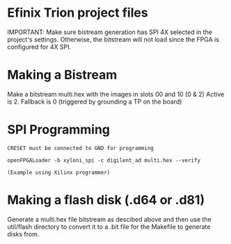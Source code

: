 # Efinix Trion project files

IMPORTANT: Make sure bistream generation has SPI 4X
selected in the project's settings.  Otherwise, the
bitstream will not load since the FPGA is configured
for 4X SPI.

# Making a Bistream

Make a bitstream multi.hex with the images in slots 00 and 10 (0 & 2)
Active is 2.  Fallback is 0 (triggered by grounding a TP on the board)

# SPI Programming

    CRESET must be connected to GND for programming

    openFPGALoader -b xyloni_spi -c digilent_ad multi.hex --verify

    (Example using Xilinx programmer)

# Making a flash disk (.d64 or .d81)

Generate a multi.hex file bitstream as descibed above
and then use the util/flash directory to convert it to a .bit file
for the Makefile to generate disks from.
